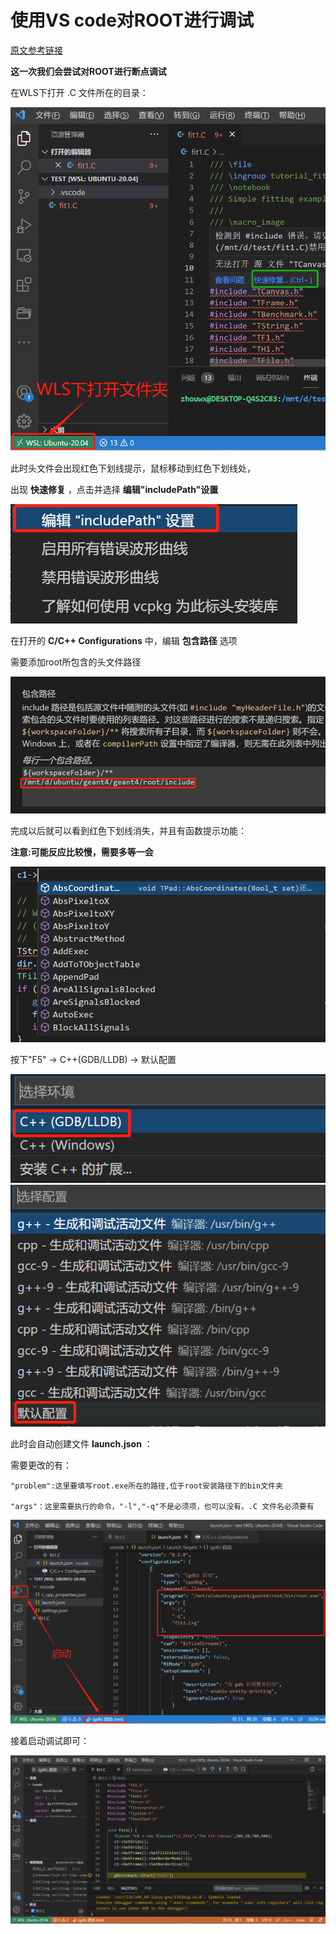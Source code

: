 # 使用VS code对ROOT进行调试

[原文参考链接](https://root.cern.ch/blog/root-on-vscode/)

**这一次我们会尝试对ROOT进行断点调试**

在WLS下打开 .C 文件所在的目录：

![1](imgs/root调试/1.png)

此时头文件会出现红色下划线提示，鼠标移动到红色下划线处，

出现 **快速修复** ，点击并选择 **编辑"includePath"设置** 

![2](imgs/root调试/2.png)

在打开的 **C/C++ Configurations** 中，编辑 **包含路径** 选项

需要添加root所包含的头文件路径

![3](imgs/root调试/3.png)

完成以后就可以看到红色下划线消失，并且有函数提示功能：

**注意:可能反应比较慢，需要多等一会**

![4](imgs/root调试/4.png)

按下"F5" -> C++(GDB/LLDB) -> 默认配置

![6](imgs/root调试/6.png) ![7](imgs/root调试/7.png)

此时会自动创建文件  **launch.json** ：

需要更改的有：

    "problem":这里要填写root.exe所在的路径,位于root安装路径下的bin文件夹

    "args"：这里需要执行的命令，"-l","-q"不是必须项，也可以没有。.C 文件名必须要有

![8](imgs/root调试/8.png)

接着启动调试即可：

![9](imgs/root调试/9.png)
